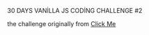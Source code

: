 30 DAYS VANİLLA JS CODİNG CHALLENGE #2

the challenge originally from [Click Me](https://javascript30.com/)
